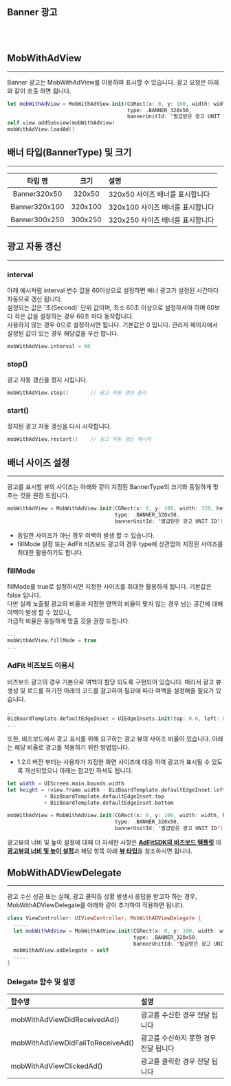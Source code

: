## Banner 광고 <!-- {docsify-ignore} -->
<br>  
<br>  

## MobWithAdView
----
Banner 광고는 MobWithAdView를 이용하여 표시할 수 있습니다. 
광고 요청은 아래와 같이 호출 하면 됩니다.


```swift
let mobWithAdView = MobWithAdView.init(CGRect(x: 0, y: 100, width: width, height: height),
                                       type: .BANNER_320x50,
                                       bannerUnitId: '발급받은 광고 UNIT ID')
self.view.addSubview(mobWithAdView)
mobWithAdView.loadAd()
```


## 배너 타입(BannerType) 및 크기
----
| 타입 명 | 크기 | 설명 |
| :----:| :---:| :----|
| Banner320x50 | 320x50 | 320x50 사이즈 배너를 표시합니다 |
| Banner320x100 | 320x100 | 320x100 사이즈 배너를 표시합니다 |
| Banner300x250 | 300x250 | 320x250 사이즈 배너를 표시합니다 |


## 광고 자동 갱신
----

### interval
아래 예시처럼 interval 변수 값을 60이상으로 설정하면 배너 광고가 설정된 시간마다 자동으로 갱신 됩니다.  
설정되는 값은 '초(Second)' 단위 값이며, 최소 60초 이상으로 설정하셔야 하며 60보다 작은 값을 설정하는 경우 60초 마다 동작합니다.  
사용하지 않는 경우 0으로 설정하시면 됩니다.  기본값은 0 입니다. 
관리자 페이지에서 설정된 값이 있는 경우 해당값을 우선 합니다.

```swift
mobWithAdView.interval = 60
```

### stop()
광고 자동 갱신을 정지 시킵니다.
```swift
mobWithAdView.stop()       // 광고 자동 갱신 중지

```

### start()
정지된 광고 자동 갱신을 다시 시작합니다.
```swift
mobWithAdView.restart()    // 광고 자동 갱신 재시작
```





## 배너 사이즈 설정
----
광고를 표시할 뷰의 사이즈는 아래와 같이 지정된 BannerType의 크기와 동일하게 맞추는 것을 권장 드립니다.
```swift
mobWithAdView = MobWithAdView.init(CGRect(x: 0, y: 100, width: 320, height: 50),
                                   type: .BANNER_320x50,
                                   bannerUnitId: '발급받은 광고 UNIT ID')
```
* 동일한 사이즈가 아닌 경우 여백이 발생 할 수 있습니다.
* fillMode 설정 또는 AdFit 비즈보드 광고의 경우 type에 상관없이 지정된 사이즈를 최대한 활용하기도 합니다.

### fillMode
fillMode를 true로 설정하시면 지정한 사이즈를 최대한 활용하게 됩니다. 기본값은 false 입니다.  
다만 실제 노출될 광고의 비율과 지정한 영역의 비율이 맞지 않는 경우 남는 공간에 대해 여백이 발생 할 수 있으니,  
가급적 비율은 동일하게 맞출 것을 권장 드립니다.
``` swift
...
mobWithAdView.fillMode = true
...
```

### AdFit 비즈보드 이용시
비즈보드 광고의 경우 기본으로 여백이 할당 되도록 구현되어 있습니다.  따라서 광고 뷰 생성 및 로드를 하기전 아래의 코드를 참고하여 필요에 따라 여백을 설정해줄 필요가 있습니다.
``` swift
...
BizBoardTemplate.defaultEdgeInset = UIEdgeInsets.init(top: 0.0, left: 0.0, bottom: 0.0, right: 0.0)
...
```

또한, 비즈보드에서 광고 표시를 위해 요구하는 광고 뷰의 사이즈 비율이 있습니다. 아래는 해당 비율로 광고를 적용하기 위한 방법입니다.
* 1.2.0 버전 부터는 사용자가 지정한 화면 사이즈에 대응 하여 광고가 표시될 수 있도록 개선되었으니 아래는 참고만 하셔도 됩니다.

``` swift
let width = UIScreen.main.bounds.width
let height = (view.frame.width - BizBoardTemplate.defaultEdgeInset.left + BizBoardTemplate.defaultEdgeInset.right) / (1029 / 258) 
            + BizBoardTemplate.defaultEdgeInset.top 
            + BizBoardTemplate.defaultEdgeInset.bottom 

mobWithAdView = MobWithAdView.init(CGRect(x: 0, y: 100, width: width, height: height),
                                   type: .BANNER_320x50,
                                   bannerUnitId: '발급받은 광고 UNIT ID')
```

광고뷰의 너비 및 높이 설정에 대해 더 자세한 사항은 [**AdFitSDK의 비즈보드 템플릿**](https://github.com/adfit/adfit-ios-sdk/blob/master/Guide/BizBoard%20Ad%20Template.md) 의 [**광고뷰의 너비 및 높이 설정**](https://github.com/adfit/adfit-ios-sdk/blob/master/Guide/BizBoard%20Ad%20Template.md#-4-%EA%B4%91%EA%B3%A0%EB%B7%B0%EC%9D%98-%EB%84%88%EB%B9%84-%EB%B0%8F-%EB%86%92%EC%9D%B4-%EC%84%A4%EC%A0%95)과 해당 항목 아래 [**뷰 타입**](https://github.com/adfit/adfit-ios-sdk/blob/master/Guide/BizBoard%20Ad%20Template.md#2-%EB%B7%B0-%ED%83%80%EC%9E%85-uiview-2)을 참조하시면 됩니다.






## MobWithADViewDelegate
---
광고 수신 성공 또는 실패, 광고 클릭등 상황 발생시 응답을 받고자 하는 경우, MobWithADViewDelegate를 아래와 같이 추가하여 적용하면 됩니다. 

```swift
class ViewController: UIViewController, MobWithADViewDelegate {
  .....
  let mobWithAdView = MobWithAdView.init(CGRect(x: 0, y: 100, width: width, height: height),
                                         type: .BANNER_320x50,
                                         bannerUnitId: '발급받은 광고 UNIT ID')
  mobWithAdView.adDelegate = self
  .....
}
```

### Delegate 함수 및 설명

| 함수명                              | 설명 |
| :----                             | :--- |
| mobWithAdViewDidReceivedAd()      | 광고를 수신한 경우 전달 됩니다 |
| mobWithAdViewDidFailToReceiveAd() | 광고를 수신하지 못한 경우 전달 됩니다 |
| mobWithAdViewClickedAd()          | 광고를 클릭한 경우 전달 됩니다 |
